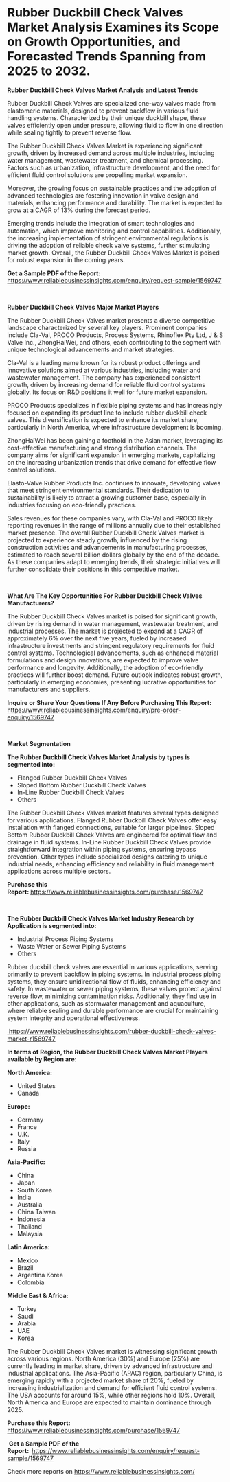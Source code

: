 <p><h1>Rubber Duckbill Check Valves Market Analysis Examines its Scope on Growth Opportunities, and Forecasted Trends Spanning from 2025 to 2032.</h1></p><p><strong>Rubber Duckbill Check Valves Market Analysis and Latest Trends</strong></p>
<p><p>Rubber Duckbill Check Valves are specialized one-way valves made from elastomeric materials, designed to prevent backflow in various fluid handling systems. Characterized by their unique duckbill shape, these valves efficiently open under pressure, allowing fluid to flow in one direction while sealing tightly to prevent reverse flow. </p><p>The Rubber Duckbill Check Valves Market is experiencing significant growth, driven by increased demand across multiple industries, including water management, wastewater treatment, and chemical processing. Factors such as urbanization, infrastructure development, and the need for efficient fluid control solutions are propelling market expansion. </p><p>Moreover, the growing focus on sustainable practices and the adoption of advanced technologies are fostering innovation in valve design and materials, enhancing performance and durability. The market is expected to grow at a CAGR of 13% during the forecast period. </p><p>Emerging trends include the integration of smart technologies and automation, which improve monitoring and control capabilities. Additionally, the increasing implementation of stringent environmental regulations is driving the adoption of reliable check valve systems, further stimulating market growth. Overall, the Rubber Duckbill Check Valves Market is poised for robust expansion in the coming years.</p></p>
<p><strong>Get a Sample PDF of the Report:&nbsp;</strong> <a href="https://www.reliablebusinessinsights.com/enquiry/request-sample/1569747?utm_campaign=3288&utm_medium=2&utm_source=Github&utm_content=ia&utm_term=25032025&utm_id=rubber-duckbill-check-valves">https://www.reliablebusinessinsights.com/enquiry/request-sample/1569747</a></p>
<p>&nbsp;</p>
<p><strong>Rubber Duckbill Check Valves Major Market Players</strong></p>
<p><p>The Rubber Duckbill Check Valves market presents a diverse competitive landscape characterized by several key players. Prominent companies include Cla-Val, PROCO Products, Process Systems, Rhinoflex Pty Ltd, J & S Valve Inc., ZhongHaiWei, and others, each contributing to the segment with unique technological advancements and market strategies.</p><p>Cla-Val is a leading name known for its robust product offerings and innovative solutions aimed at various industries, including water and wastewater management. The company has experienced consistent growth, driven by increasing demand for reliable fluid control systems globally. Its focus on R&D positions it well for future market expansion.</p><p>PROCO Products specializes in flexible piping systems and has increasingly focused on expanding its product line to include rubber duckbill check valves. This diversification is expected to enhance its market share, particularly in North America, where infrastructure development is booming.</p><p>ZhongHaiWei has been gaining a foothold in the Asian market, leveraging its cost-effective manufacturing and strong distribution channels. The company aims for significant expansion in emerging markets, capitalizing on the increasing urbanization trends that drive demand for effective flow control solutions.</p><p>Elasto-Valve Rubber Products Inc. continues to innovate, developing valves that meet stringent environmental standards. Their dedication to sustainability is likely to attract a growing customer base, especially in industries focusing on eco-friendly practices.</p><p>Sales revenues for these companies vary, with Cla-Val and PROCO likely reporting revenues in the range of millions annually due to their established market presence. The overall Rubber Duckbill Check Valves market is projected to experience steady growth, influenced by the rising construction activities and advancements in manufacturing processes, estimated to reach several billion dollars globally by the end of the decade. As these companies adapt to emerging trends, their strategic initiatives will further consolidate their positions in this competitive market.</p></p>
<p>&nbsp;</p>
<p><strong>What Are The Key Opportunities For Rubber Duckbill Check Valves Manufacturers?</strong></p>
<p><p>The Rubber Duckbill Check Valves market is poised for significant growth, driven by rising demand in water management, wastewater treatment, and industrial processes. The market is projected to expand at a CAGR of approximately 6% over the next five years, fueled by increased infrastructure investments and stringent regulatory requirements for fluid control systems. Technological advancements, such as enhanced material formulations and design innovations, are expected to improve valve performance and longevity. Additionally, the adoption of eco-friendly practices will further boost demand. Future outlook indicates robust growth, particularly in emerging economies, presenting lucrative opportunities for manufacturers and suppliers.</p></p>
<p><strong>Inquire or Share Your Questions If Any Before Purchasing This Report:</strong> <a href="https://www.reliablebusinessinsights.com/enquiry/pre-order-enquiry/1569747?utm_campaign=3288&utm_medium=2&utm_source=Github&utm_content=ia&utm_term=25032025&utm_id=rubber-duckbill-check-valves">https://www.reliablebusinessinsights.com/enquiry/pre-order-enquiry/1569747</a></p>
<p>&nbsp;</p>
<p><strong>Market Segmentation</strong></p>
<p><strong>The Rubber Duckbill Check Valves Market Analysis by types is segmented into:</strong></p>
<p><ul><li>Flanged Rubber Duckbill Check Valves</li><li>Sloped Bottom Rubber Duckbill Check Valves</li><li>In-Line Rubber Duckbill Check Valves</li><li>Others</li></ul></p>
<p><p>The Rubber Duckbill Check Valves market features several types designed for various applications. Flanged Rubber Duckbill Check Valves offer easy installation with flanged connections, suitable for larger pipelines. Sloped Bottom Rubber Duckbill Check Valves are engineered for optimal flow and drainage in fluid systems. In-Line Rubber Duckbill Check Valves provide straightforward integration within piping systems, ensuring bypass prevention. Other types include specialized designs catering to unique industrial needs, enhancing efficiency and reliability in fluid management applications across multiple sectors.</p></p>
<p><strong>Purchase this Report:&nbsp;</strong><a href="https://www.reliablebusinessinsights.com/purchase/1569747?utm_campaign=3288&utm_medium=2&utm_source=Github&utm_content=ia&utm_term=25032025&utm_id=rubber-duckbill-check-valves">https://www.reliablebusinessinsights.com/purchase/1569747</a></p>
<p>&nbsp;</p>
<p><strong>The Rubber Duckbill Check Valves Market Industry Research by Application is segmented into:</strong></p>
<p><ul><li>Industrial Process Piping Systems</li><li>Waste Water or Sewer Piping Systems</li><li>Others</li></ul></p>
<p><p>Rubber duckbill check valves are essential in various applications, serving primarily to prevent backflow in piping systems. In industrial process piping systems, they ensure unidirectional flow of fluids, enhancing efficiency and safety. In wastewater or sewer piping systems, these valves protect against reverse flow, minimizing contamination risks. Additionally, they find use in other applications, such as stormwater management and aquaculture, where reliable sealing and durable performance are crucial for maintaining system integrity and operational effectiveness.</p></p>
<p><a href="https://www.reliablebusinessinsights.com/rubber-duckbill-check-valves-market-r1569747?utm_campaign=3288&utm_medium=2&utm_source=Github&utm_content=ia&utm_term=25032025&utm_id=rubber-duckbill-check-valves">&nbsp;https://www.reliablebusinessinsights.com/rubber-duckbill-check-valves-market-r1569747</a></p>
<p><strong>In terms of Region, the Rubber Duckbill Check Valves Market Players available by Region are:</strong></p>
<p>
    <p> <strong> North America: </strong>
        <ul>
            <li>United States</li>
            <li>Canada</li>
        </ul>
        </p> 
    <p> <strong> Europe: </strong>
        <ul>
            <li>Germany</li>
            <li>France</li>
            <li>U.K.</li>
            <li>Italy</li>
            <li>Russia</li>
        </ul>
        </p> 
    <p> <strong> Asia-Pacific: </strong>
        <ul>
            <li>China</li>
            <li>Japan</li>
            <li>South Korea</li>
            <li>India</li>
            <li>Australia</li>
            <li>China Taiwan</li>
            <li>Indonesia</li>
            <li>Thailand</li>
            <li>Malaysia</li>
        </ul>
        </p> 
    <p> <strong> Latin America: </strong>
        <ul>
            <li>Mexico</li>
            <li>Brazil</li>
            <li>Argentina Korea</li>
            <li>Colombia</li>
        </ul>
        </p> 
    <p> <strong> Middle East & Africa: </strong>
        <ul>
            <li>Turkey</li>
            <li>Saudi</li>
            <li>Arabia</li>
            <li>UAE</li>
            <li>Korea</li>
        </ul>
    </p>
    </p>
<p><p>The Rubber Duckbill Check Valves market is witnessing significant growth across various regions. North America (30%) and Europe (25%) are currently leading in market share, driven by advanced infrastructure and industrial applications. The Asia-Pacific (APAC) region, particularly China, is emerging rapidly with a projected market share of 20%, fueled by increasing industrialization and demand for efficient fluid control systems. The USA accounts for around 15%, while other regions hold 10%. Overall, North America and Europe are expected to maintain dominance through 2025.</p></p>
<p><strong>Purchase this Report: </strong><a href="https://www.reliablebusinessinsights.com/purchase/1569747?utm_campaign=3288&utm_medium=2&utm_source=Github&utm_content=ia&utm_term=25032025&utm_id=rubber-duckbill-check-valves">https://www.reliablebusinessinsights.com/purchase/1569747</a></p>
<p>&nbsp;<strong>Get a Sample PDF of the Report:&nbsp;&nbsp;</strong><a href="https://www.reliablebusinessinsights.com/enquiry/request-sample/1569747?utm_campaign=3288&utm_medium=2&utm_source=Github&utm_content=ia&utm_term=25032025&utm_id=rubber-duckbill-check-valves">https://www.reliablebusinessinsights.com/enquiry/request-sample/1569747</a></p>
<p><strong></strong></p>
<p>Check more reports on <a href="https://www.reliablebusinessinsights.com/?utm_campaign=3288&utm_medium=2&utm_source=Github&utm_content=ia&utm_term=25032025&utm_id=rubber-duckbill-check-valves">https://www.reliablebusinessinsights.com/</a></p>
